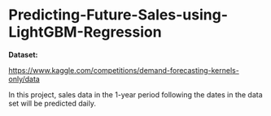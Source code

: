 # Predicting-Future-Sales-using-LightGBM-Regression

**Dataset:**

https://www.kaggle.com/competitions/demand-forecasting-kernels-only/data

In this project, sales data in the 1-year period following the dates in the data set will be predicted daily.
